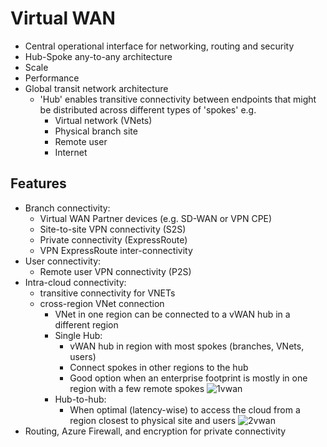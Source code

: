 # Virtual WAN
- Central operational interface for networking, routing and security
- Hub-Spoke any-to-any architecture
- Scale
- Performance
- Global transit network architecture
  - 'Hub' enables transitive connectivity between endpoints that might be distributed across different types of 'spokes' e.g.
    - Virtual network (VNets)
    - Physical branch site
    - Remote user
    - Internet

## Features
- Branch connectivity:
  - Virtual WAN Partner devices (e.g. SD-WAN or VPN CPE)
  - Site-to-site VPN connectivity (S2S)
  - Private connectivity (ExpressRoute)
  - VPN ExpressRoute inter-connectivity
- User connectivity:
  - Remote user VPN connectivity (P2S)
- Intra-cloud connectivity:
  - transitive connectivity for VNETs
  - cross-region VNet connection
    - VNet in one region can be connected to a vWAN hub in a different region
    - Single Hub:
      - vWAN hub in region with most spokes (branches, VNets, users)
      - Connect spokes in other regions to the hub
      - Good option when an enterprise footprint is mostly in one region with a few remote spokes
        ![1vwan](https://learn.microsoft.com/en-us/azure/virtual-wan/media/virtual-wan-global-transit-network-architecture/transit-network.png "1vwan")
    - Hub-to-hub:
      - When optimal (latency-wise) to access the cloud from a region closest to physical site and users
        ![2vwan](https://learn.microsoft.com/en-us/azure/virtual-wan/media/virtual-wan-global-transit-network-architecture/cross-region.png "2vwan")
- Routing, Azure Firewall, and encryption for private connectivity
